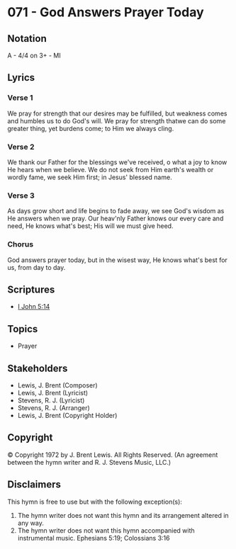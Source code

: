# 071 - God Answers Prayer Today

## Notation

A - 4/4 on 3+ - MI

## Lyrics

### Verse 1

We pray for strength that our desires may be fulfilled, but weakness comes and humbles us to do God's will. We pray for strength thatwe can do some greater thing, yet burdens come; to Him we always cling.

### Verse 2

We thank our Father for the blessings we've received, o what a joy to know He hears when we believe. We do not seek from Him earth's wealth or wordly fame, we seek Him first; in Jesus' blessed name.

### Verse 3

As days grow short and life begins to fade away, we see God's wisdom as He answers when we pray. Our heav'nly Father knows our every care and need, He knows what's best; His will we must give heed.

### Chorus

God answers prayer today, but in the wisest way, He knows what's best for us, from day to day.


## Scriptures

- [I John 5:14](https://www.biblegateway.com/passage/?search=I%20John%205%3A14)

## Topics

- Prayer

## Stakeholders

- Lewis, J. Brent (Composer)
- Lewis, J. Brent (Lyricist)
- Stevens, R. J. (Lyricist)
- Stevens, R. J. (Arranger)
- Lewis, J. Brent (Copyright Holder)

## Copyright

© Copyright 1972 by J. Brent Lewis. All Rights Reserved.
(An agreement between the hymn writer and R. J. Stevens Music, LLC.)

## Disclaimers

This hymn is free to use but with the following exception(s):
1. The hymn writer does not want this hymn and its arrangement altered in any way.
2. The hymn writer does not want this hymn accompanied with instrumental music.
Ephesians 5:19; Colossians 3:16

